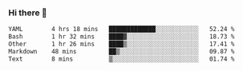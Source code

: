 ### Hi there 👋

<!--
**urzz/urzz** is a ✨ _special_ ✨ repository because its `README.md` (this file) appears on your GitHub profile.

Here are some ideas to get you started:

- 🔭 I’m currently working on ...
- 🌱 I’m currently learning ...
- 👯 I’m looking to collaborate on ...
- 🤔 I’m looking for help with ...
- 💬 Ask me about ...
- 📫 How to reach me: ...
- 😄 Pronouns: ...
- ⚡ Fun fact: ...
-->

<!--START_SECTION:waka-->

```txt
YAML        4 hrs 18 mins   █████████████░░░░░░░░░░░░   52.24 %
Bash        1 hr 32 mins    ████▓░░░░░░░░░░░░░░░░░░░░   18.73 %
Other       1 hr 26 mins    ████▒░░░░░░░░░░░░░░░░░░░░   17.41 %
Markdown    48 mins         ██▒░░░░░░░░░░░░░░░░░░░░░░   09.87 %
Text        8 mins          ▒░░░░░░░░░░░░░░░░░░░░░░░░   01.74 %
```

<!--END_SECTION:waka-->
